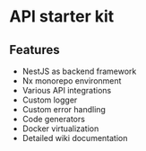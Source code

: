 # API starter kit

## Features

- NestJS as backend framework
- Nx monorepo environment
- Various API integrations
- Custom logger
- Custom error handling
- Code generators
- Docker virtualization
- Detailed wiki documentation
